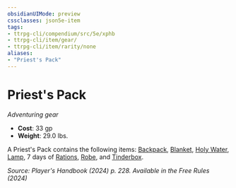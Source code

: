 ```yaml
---
obsidianUIMode: preview
cssclasses: json5e-item
tags:
- ttrpg-cli/compendium/src/5e/xphb
- ttrpg-cli/item/gear/
- ttrpg-cli/item/rarity/none
aliases: 
- "Priest's Pack"
---
```

# Priest's Pack
*Adventuring gear*  

- **Cost**: 33 gp
- **Weight**: 29.0 lbs.

A Priest's Pack contains the following items: [Backpack](backpack-xphb.md), [Blanket](blanket-xphb.md), [Holy Water](holy-water-xphb.md), [Lamp](lamp-xphb.md), 7 days of [Rations](rations-xphb.md), [Robe](robe-xphb.md), and [Tinderbox](tinderbox-xphb.md).

*Source: Player's Handbook (2024) p. 228. Available in the Free Rules (2024)*